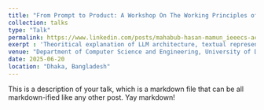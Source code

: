 ```yaml
---
title: "From Prompt to Product: A Workshop On The Working Principles of LLM"
collection: talks
type: "Talk"
permalink: https://www.linkedin.com/posts/mahabub-hasan-mamun_ieeecs-activity-7342056559541198848-_FFM?utm_source=li_share&utm_content=feedcontent&utm_medium=g_dt_web&utm_campaign=copy
exerpt : 'Theoritical explanation of LLM architecture, textual representation of inputs, transformer architecture with self-attention, pre-training, to hands-on interactive sessions on LLM applications such as fine-tuning GPT2 model locally on a custom dataset'
venue: "Department of Computer Science and Engineering, University of Dhaka"
date: 2025-06-20
location: "Dhaka, Bangladesh"
---
```


This is a description of your talk, which is a markdown file that can be all markdown-ified like any other post. Yay markdown!
